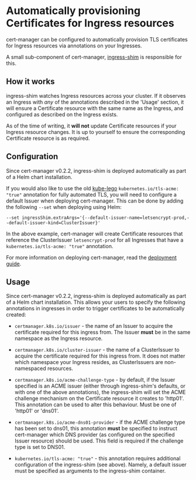 # Automatically provisioning Certificates for Ingress resources

cert-manager can be configured to automatically provision TLS certificates for
Ingress resources via annotations on your Ingresses.

A small sub-component of cert-manager, [ingress-shim](https://github.com/jetstack/cert-manager/tree/master/cmd/ingress-shim)
is responsible for this.

## How it works

ingress-shim watches Ingress resources across your cluster. If it observes an
Ingress with *any* of the annotations described in the 'Usage' section, it will
ensure a Certificate resource with the same name as the Ingress, and configured
as described on the Ingress exists.

As of the time of writing, it **will not** update Certificate resources if your
Ingress resource changes. It is up to yourself to ensure the corresponding
Certificate resource is as required.

## Configuration

Since cert-manager v0.2.2, ingress-shim is deployed automatically as part of a
Helm chart installation.

If you would also like to use the old [kube-lego](https://github.com/jetstack/kube-lego)
`kubernetes.io/tls-acme: "true"` annotation for fully automated TLS, you will
need to configure a default Issuer when deploying cert-manager. This can be
done by adding the following `--set` when deploying using Helm:

```
--set ingressShim.extraArgs='{--default-issuer-name=letsencrypt-prod,--default-issuer-kind=ClusterIssuer}'
```

In the above example, cert-manager will create Certificate resources that reference the ClusterIssuer `letsencrypt-prod` for all Ingresses that have a `kubernetes.io/tls-acme: "true"` annotation.

For more information on deploying cert-manager, read the [deployment guide](deploying.md).

## Usage

Since cert-manager v0.2.2, ingress-shim is deployed automatically as part of a
Helm chart installation. This allows your users to specify the following
annotations in ingresses in order to trigger certificates to be automatically
created:

* `certmanager.k8s.io/issuer` - the name of an Issuer to acquire the
certificate required for this ingress from. The Issuer **must** be in the same
namespace as the Ingress resource.

* `certmanager.k8s.io/cluster-issuer` - the name of a ClusterIssuer to acquire
the certificate required for this ingress from. It does not matter which
namespace your Ingress resides, as ClusterIssuers are non-namespaced resources.

* `certmanager.k8s.io/acme-challenge-type` - by default, if the Issuer
specified is an ACME issuer (either through ingress-shim's defaults, or with
one of the above annotations), the ingress-shim will set the ACME challenge
mechanism on the Certificate resource it creates to 'http01'. This annotation
can be used to alter this behaviour. Must be one of 'http01' or 'dns01'.

* `certmanager.k8s.io/acme-dns01-provider` - if the ACME challenge type has
been set to dns01, this annotation **must** be specified to instruct
cert-manager which DNS provider (as configured on the specified Issuer resource)
should be used. This field is required if the challenge type is set to DNS01.

* `kubernetes.io/tls-acme: "true"` - this annotation requires additional
configuration of the ingress-shim (see above). Namely, a default issuer must be
specified as arguments to the ingress-shim container.
